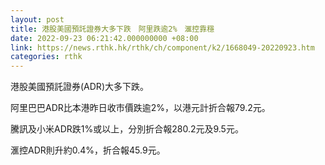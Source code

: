 ```yaml
---
layout: post
title: 港股美國預託證券大多下跌　阿里跌逾2%　滙控靠穩
date: 2022-09-23 06:21:42.000000000 +08:00
link: https://news.rthk.hk/rthk/ch/component/k2/1668049-20220923.htm
categories: rthk
---
```


港股美國預託證券(ADR)大多下跌。

阿里巴巴ADR比本港昨日收市價跌逾2%，以港元計折合報79.2元。

騰訊及小米ADR跌1%或以上，分別折合報280.2元及9.5元。

滙控ADR則升約0.4%，折合報45.9元。
